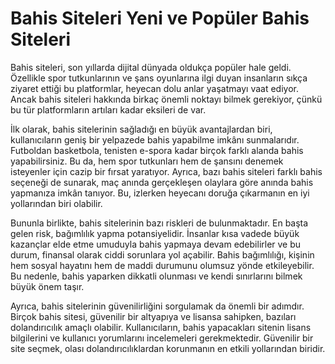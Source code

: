 # Bahis Siteleri Yeni ve Popüler Bahis Siteleri


Bahis siteleri, son yıllarda dijital dünyada oldukça popüler hale geldi. Özellikle spor tutkunlarının ve şans oyunlarına ilgi duyan insanların sıkça ziyaret ettiği bu platformlar, heyecan dolu anlar yaşatmayı vaat ediyor. Ancak bahis siteleri hakkında birkaç önemli noktayı bilmek gerekiyor, çünkü bu tür platformların artıları kadar eksileri de var.

İlk olarak, bahis sitelerinin sağladığı en büyük avantajlardan biri, kullanıcıların geniş bir yelpazede bahis yapabilme imkânı sunmalarıdır. Futboldan basketbola, tenisten e-spora kadar birçok farklı alanda bahis yapabilirsiniz. Bu da, hem spor tutkunları hem de şansını denemek isteyenler için cazip bir fırsat yaratıyor. Ayrıca, bazı bahis siteleri farklı bahis seçeneği de sunarak, maç anında gerçekleşen olaylara göre anında bahis yapmanıza imkân tanıyor. Bu, izlerken heyecanı doruğa çıkarmanın en iyi yollarından biri olabilir.

Bununla birlikte, bahis sitelerinin bazı riskleri de bulunmaktadır. En başta gelen risk, bağımlılık yapma potansiyelidir. İnsanlar kısa vadede büyük kazançlar elde etme umuduyla bahis yapmaya devam edebilirler ve bu durum, finansal olarak ciddi sorunlara yol açabilir. Bahis bağımlılığı, kişinin hem sosyal hayatını hem de maddi durumunu olumsuz yönde etkileyebilir. Bu nedenle, bahis yaparken dikkatli olunması ve kendi sınırlarını bilmek büyük önem taşır.

Ayrıca, bahis sitelerinin güvenilirliğini sorgulamak da önemli bir adımdır. Birçok bahis sitesi, güvenilir bir altyapıya ve lisansa sahipken, bazıları dolandırıcılık amaçlı olabilir. Kullanıcıların, bahis yapacakları sitenin lisans bilgilerini ve kullanıcı yorumlarını incelemeleri gerekmektedir. Güvenilir bir site seçmek, olası dolandırıcılıklardan korunmanın en etkili yollarından biridir.


